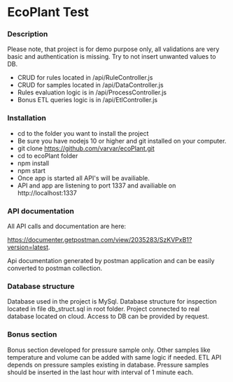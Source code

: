 # EcoPlant Test

### Description

Please note, that project is for demo purpose only, all validations are very basic and authentication is missing.
Try to not insert unwanted values to DB.

+ CRUD for rules located in /api/RuleController.js
+ CRUD for samples located in /api/DataController.js
+ Rules evaluation logic is in /api/ProcessController.js
+ Bonus ETL queries logic is in /api/EtlController.js

### Installation 

+ cd to the folder you want to install the project
+ Be sure you have nodejs 10 or higher and git installed on your computer.
+ git clone https://github.com/varvar/ecoPlant.git
+ cd to ecoPlant folder
+ npm install
+ npm start
+ Once app is started all API's will be availiable.
+ API and app are listening to port 1337 and availiable on http://localhost:1337


### API documentation

All API calls and documentation are here:

https://documenter.getpostman.com/view/2035283/SzKVPxB1?version=latest.

Api documentation generated by postman application and can be easily converted to postman collection.


### Database structure

Database used in the project is MySql. Database structure for inspection located in file db_struct.sql in root folder. Project connected to real database located on cloud. Access to DB can be provided by request.


### Bonus section

Bonus section developed for pressure sample only. Other samples like temperature and volume can be added with same logic if needed. ETL API depends on pressure samples existing in database. Pressure samples should be inserted in the last hour with interval of 1 minute each.

<!-- Internally, Sails used [`sails-generate@1.16.13`](https://github.com/balderdashy/sails-generate/tree/v1.16.13/lib/core-generators/new). -->



<!--
Note:  Generators are usually run using the globally-installed `sails` CLI (command-line interface).  This CLI version is _environment-specific_ rather than app-specific, thus over time, as a project's dependencies are upgraded or the project is worked on by different developers on different computers using different versions of Node.js, the Sails dependency in its package.json file may differ from the globally-installed Sails CLI release it was originally generated with.  (Be sure to always check out the relevant [upgrading guides](https://sailsjs.com/upgrading) before upgrading the version of Sails used by your app.  If you're stuck, [get help here](https://sailsjs.com/support).)
-->

